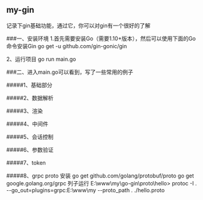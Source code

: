 ## my-gin
记录下gin基础功能，通过它，你可以对gin有一个很好的了解

###一、安装环境
1.首先需要安装Go（需要1.10+版本），然后可以使用下面的Go命令安装Gin
go get -u github.com/gin-gonic/gin

2、运行项目
go run main.go

###二、进入main.go可以看到，写了一些常用的例子

#####1、基础部分

#####2、数据解析

#####3、渲染

#####4、中间件

#####5、会话控制

#####6、参数验证

#####7、token

#####8、grpc
proto 安装
go get github.com/golang/protobuf/proto
go get google.golang.org/grpc
列子运行 
E:\www\my\go-gin\proto\hello> protoc -I . --go_out=plugins=grpc:E:\www\my --proto_path . ./hello.proto

